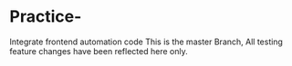 # Practice-
Integrate frontend automation code
This is the master Branch, All testing feature changes have been reflected here only.
